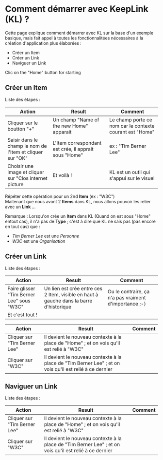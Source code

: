 Comment démarrer avec KeepLink (KL) ?
==

Cette page explique comment démarrer avec KL sur la base d'un exemple basique, mais fait appel à toutes les fonctionnalitées nécessaires à la création d'application plus élaborées : 
* Créer un Item
* Créer un Link
* Naviguer un Link

Clic on the "Home" button for starting

Créer un __Item__
-
Liste des étapes :

<table>
    <thead>
        <tr>
            <th>Action</th>
            <th>Result</th>
            <th>Comment</th>
        </tr>
    </thead>
    <tbody>
        <tr>
            <td>Cliquer sur le boutton "+"</td>
            <td>Un champ "Name of the new Home" apparait</td>
            <td>Le champ porte ce nom car le contexte courant est "Home"</td>
        </tr>
        <tr>
            <td>Saisir dans le champ le nom de l'Item et cliquer sur "OK"</td>
            <td>L'Item correspondant est crée, il apprait sous "Home"</td>
            <td>ex : "Tim Berner Lee"</td>
        </tr>
       <tr>
            <td>Choisir une image et cliquer sur "Clos internet picture </td>
            <td>Et voilà !</td>
            <td>KL est un outil qui s'appui sur le visuel</td>
        </tr>
    </tbody>
</table>

Répéter cette opération pour un 2nd __Item__ (ex : "W3C")   
Maitenant que nous avont 2 __Items__ dans KL, nous allons pouvoir les relier avec un __Link__ ...

Remarque : Lorsqu'on crée un __Item__ dans KL (Quand on est sous "Home" entout cas), il n'a pas de __Type__ ; c'est à dire que KL ne sais pas (pas encore en tout cas) que : 
* _Tim Berner Lee_ est une _Personne_
* _W3C_ est une _Organisation_

Créer un __Link__
-

Liste des étapes :
<table>
    <thead>
        <tr>
            <th>Action</th>
            <th>Result</th>
            <th>Comment</th>
        </tr>
    </thead>
    <tbody>
        <tr>
            <td>Faire glisser "Tim Berner Lee" sous "W3C"</td>
            <td>Un lien est crée entre ces 2 Item, visible en haut à gauche dans la barre d'historique</td>
            <td>Ou le contraire, ça n'a pas vraiment d'importance ;-)</td>
        </tr>
        <tr>
            <td>Et c'est tout !</td>
            <td></td>
            <td></td>
        </tr>
    </tbody>
</table>
<table>
    <thead>
        <tr>
            <th>Action</th>
            <th>Result</th>
            <th>Comment</th>
        </tr>
    </thead>
    <tbody>
        <tr>
            <td>Cliquer sur "Tim Berner Lee"</td>
            <td>Il devient le nouveau contexte à la place de "Home" ; et on vois qu'il est relié à "W3C"</td>
            <td></td>
        </tr>
        <tr>
            <td>Cliquer sur "W3C"</td>
            <td>Il devient le nouveau contexte à la place de "Tim Berner Lee" ; et on vois qu'il est relié à ce dernier</td>
            <td></td>
        </tr>
    </tbody>
</table>

Naviguer un __Link__
-

Liste des étapes :
<table>
    <thead>
        <tr>
            <th>Action</th>
            <th>Result</th>
            <th>Comment</th>
        </tr>
    </thead>
    <tbody>
        <tr>
            <td>Cliquer sur "Tim Berner Lee"</td>
            <td>Il devient le nouveau contexte à la place de "Home" ; et on vois qu'il est relié à "W3C"</td>
            <td></td>
        </tr>
        <tr>
            <td>Cliquer sur "W3C"</td>
            <td>Il devient le nouveau contexte à la place de "Tim Berner Lee" ; et on vois qu'il est relié à ce dernier</td>
            <td></td>
        </tr>
    </tbody>
</table>
